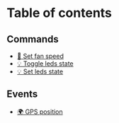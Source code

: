 # Table of contents

## Commands

* [💨 Set fan speed](README.md)
* [💡 Toggle leds state](commands/toggle-leds-state.md)
* [💡 Set leds state](commands/set-leds-state.md)

## Events

* [🌍 GPS position](events/gps-position.md)
